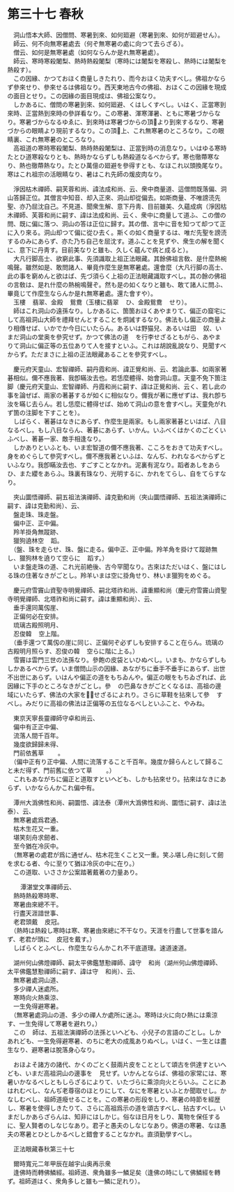 # 第三十七 春秋
　洞山悟本大師、因僧問、寒暑到來、如何廻避（寒暑到來、如何が廻避せん）。  
　師云、何不向無寒暑處去（何ぞ無寒暑の處に向つて去らざる）。  
　僧云、如何是無寒暑處（如何ならんか是れ無寒暑處）。  
　師云、寒時寒殺闍梨、熱時熱殺闍梨（寒時には闍梨を寒殺し、熱時には闍梨を熱殺す）。  
　この因緣、かつておほく商量しきたれり、而今おほく功夫すべし。佛祖かならず參來せり、參來せるは佛祖なり。西天東地古今の佛祖、おほくこの因緣を現成の面目とせり。この因緣の面目現成は、佛祖公案なり。  
　しかあるに、僧問の寒暑到來、如何廻避、くはしくすべし。いはく、正當寒到來時、正當熱到來時の參詳看なり。この寒暑、渾寒渾暑、ともに寒暑づからなり。寒暑づからなるゆゑに、到來時は寒暑づからの頂𩕳より到來するなり、寒暑づからの眼睛より現前するなり。この頂𩕳上、これ無寒暑のところなり。この眼睛裏、これ無寒暑のところなり。  
　高祖道の寒時寒殺闍梨、熱時熱殺闍梨は、正當到時の消息なり。いはゆる寒時たとひ道寒殺なりとも、熱時かならずしも熱殺道なるべからず。寒也徹蔕寒なり、熱也徹蔕熱なり。たとひ萬億の廻避を參得すとも、なほこれ以頭換尾なり。寒はこれ祖宗の活眼睛なり、暑はこれ先師の煖皮肉なり。  
  
　淨因枯木禪師、嗣芙蓉和尚、諱法成和尚、云、衆中商量道、這僧問既落偏、洞山答歸正位。其僧言中知音、却入正來、洞山却從偏去。如斯商量、不唯謗涜先聖、亦乃屈沈自己。不見道、聞衆生解、意下丹靑、目前雖美、久蘊成病（淨因枯木禪師、芙蓉和尚に嗣す、諱は法成和尚、云く、衆中に商量して道ふ、この僧の問、既に偏に落つ、洞山の答は正位に歸す。其の僧、言中に音を知つて却つて正に入り來る。洞山却つて偏に從ひ去く。斯くの如く商量するは、唯だ先聖を謗涜するのみにあらず、亦た乃ち自己を屈沈す。道ふことを見ずや、衆生の解を聞くに、意下に丹靑す。目前美なりと雖も、久しく蘊んで病と成ると）。  
　大凡行脚高士、欲窮此事、先須識取上祖正法眼藏。其餘佛祖言敎、是什麼熱椀鳴聲。雖然如是、敢問諸人、畢竟作麼生是無寒暑處。還會麼（大凡行脚の高士、此の事を窮めんと欲はば、先づ須らく上祖の正法眼藏識取すべし。其の餘の佛祖の言敎は、是れ什麼の熱椀鳴聲ぞ。然も是の如くなりと雖も、敢て諸人に問ふ、畢竟じて作麼生ならんか是れ無寒暑處。還た會すや）。  
　玉樓<img width="16" height="16" src="_czgRlZR.png" border="0">翡翠、金殿<img width="16" height="16" src="_cUzF_NA.png" border="0">鴛鴦（玉樓に翡翠<img width="16" height="16" src="_czgRlZR.png" border="0">ひ、金殿鴛鴦<img width="16" height="16" src="_cUzF_NA.png" border="0">せり）。  
　師はこれ洞山の遠孫なり。しかあるに、箇箇おほくあやまりて、偏正の窟宅にして高祖洞山大師を禮拜せんとすることを炯誡するなり。佛法もし偏正の商量より相傳せば、いかでか今日にいたらん。あるいは野猫兒、あるいは田<img width="16" height="16" src="_ceInpGv.png" border="0">奴、いまだ洞山の堂奥を參究せず。かつて佛法の道<img width="16" height="16" src="_cnonxI1.png" border="0">を行李せざるともがら、あやまりて洞山に偏正等の五位ありて人を接すといふ。これは胡說亂說なり、見聞すべからず。ただまさに上祖の正法眼藏あることを參究すべし。  
  
　慶元府天童山、宏智禪師、嗣丹霞和尚、諱正覺和尚、云、若論此事、如兩家著碁相似。儞不應我著、我卽瞞汝去也。若恁麼體得、始會洞山意。天童不免下箇注脚（慶元府天童山、宏智禪師、丹霞和尚に嗣す、諱は正覺和尚、云く、若し此の事を論ぜば、兩家の著碁するが如くに相似なり。儞我が著に應ぜずは、我れ卽ち汝を瞞じ去らん。若し恁麼に體得せば、始めて洞山の意を會すべし。天童免がれず箇の注脚を下すことを）。  
　しばらく、著碁はなきにあらず、作麼生是兩家。もし兩家著碁といはば、八目なるべし。もし八目ならん、著碁にあらず、いかん。いふべくはかくのごとくいふべし、著碁一家、敵手相逢なり。  
　しかありといふとも、いま宏智道の儞不應我著、こころをおきて功夫すべし。身をめぐらして參究すべし。儞不應我著といふは、なんぢ、われなるべからずといふなり。我卽瞞汝去也、すごすことなかれ。泥裏有泥なり。蹈者あしをあらひ、また纓をあらふ。珠裏有珠なり、光明するに、かれをてらし、自をてらすなり。  
  
　夾山圜悟禪師、嗣五祖法演禪師、諱克勤和尚（夾山圜悟禪師、五祖法演禪師に嗣す、諱は克勤和尚）、云、  
　盤走珠、珠走盤。  
　偏中正、正中偏。  
　羚羊掛角無蹤跡、  
　獵狗遶林空<img width="16" height="16" src="_cay0FKG.png" border="0">蹈。  
　（盤、珠を走らせ、珠、盤に走る。偏中正、正中偏。羚羊角を掛けて蹤跡無し、獵狗林を遶りて空らに<img width="16" height="16" src="_cay0FKG.png" border="0">蹈す。）  
　いま盤走珠の道、これ光前絶後、古今罕聞なり。古來はただいはく、盤にはしる珠の住著なきがごとし。羚羊いまは空に掛角せり、林いま獵狗をめぐる。  
  
　慶元府雪竇山資聖寺明覺禪師、嗣北塔祚和尚、諱重顯和尚（慶元府雪竇山資聖寺明覺禪師、北塔祚和尚に嗣す。諱は重顯和尚）、云、  
　垂手還同萬仭崖、  
　正偏何必在安排。  
　琉璃古殿照明月、  
　忍俊韓<img width="16" height="16" src="_cxGIqph.png" border="0">空上階。  
　（垂手還つて萬仭の崖に同じ、正偏何ぞ必ずしも安排すること在らん。琉璃の古殿明月照らす、忍俊の韓<img width="16" height="16" src="_cxGIqph.png" border="0">空らに階に上る。）  
　雪竇は雲門三世の法孫なり。參飽󠄁の皮袋といひぬべし。いまも、かならずしもしかあるべからず。いま僧問山示の因緣、あながちに垂手不垂手にあらず、出世不出世にあらず。いはんや偏正の道をもちゐんや。偏正の眼をもちゐざれば、此因緣に下手のところなきがごとし。參<img width="16" height="16" src="_cigRKYF.png" border="0">の巴鼻なきがごとくなるは、高祖の邊域にいたらず、佛法の大家を𩕳見せざるによれり。さらに草鞋を拈來して參<img width="16" height="16" src="_cigRKYF.png" border="0">すべし。みだりに高祖の佛法は正偏等の五位なるべしといふこと、やみね。  
  
　東京天寧長靈禪師守卓和尚云、  
　偏中有正正中偏、  
　流落人間千百年。  
　幾度欲歸歸未得、  
　門前依舊草<img width="16" height="16" src="_cEEK4m0.png" border="0"><img width="16" height="16" src="_cEEK4m0.png" border="0">。  
　（偏中正有り正中偏、人間に流落すること千百年。幾度か歸らんとして歸ること未だ得ず、門前舊に依つて草<img width="16" height="16" src="_cEEK4m0.png" border="0"><img width="16" height="16" src="_cEEK4m0.png" border="0">。）  
　これもあながちに偏正と道取すといへども、しかも拈來せり。拈來はなきにあらず、いかならんかこれ偏中有。  
  
　潭州大潙佛性和尚、嗣圜悟、諱法泰（潭州大潙佛性和尚、圜悟に嗣す、諱は法泰）、云、  
　無寒暑處爲君通、  
　枯木生花又一重。  
　堪笑刻舟求劒者、  
　至今猶在冷灰中。  
　（無寒暑の處君が爲に通ぜん、枯木花生くこと又一重。笑ふ堪し舟に刻して劒を求むる者、今に至りて猶ほ冷灰の中に在り。）  
　この道取、いささか公案踏著戴著の力量あり。  
  
　<img width="16" height="16" src="_cPa0OHq.png" border="0">潭湛堂文準禪師云、  
　熱時熱殺寒時寒、  
　寒暑由來總不干。  
　行盡天涯諳世事、  
　老君頭戴<img width="16" height="16" src="_c5nWgZ2.png" border="0">皮冠。  
　（熱時は熱殺し寒時は寒、寒暑由來總に不干なり。天涯を行盡して世事を諳んず、老君が頭に<img width="16" height="16" src="_c5nWgZ2.png" border="0">皮冠を戴す。）  
　しばらくとふべし、作麼生ならんかこれ不干底道理。速道速道。  
  
　湖州何山佛燈禪師、嗣太平佛鑑慧懃禪師、諱守<img width="16" height="16" src="_cun-0sw.png" border="0">和尚（湖州何山佛燈禪師、太平佛鑑慧懃禪師に嗣す、諱は守<img width="16" height="16" src="_cun-0sw.png" border="0">和尚）、云、  
　無寒暑處洞山道、  
　多少禪人迷處所。  
　寒時向火熱乘涼、  
　一生免得避寒暑。  
　（無寒暑處洞山の道、多少の禪人か處所に迷ふ。寒時は火に向ひ熱には乘涼す、一生免得して寒暑を避れり。）  
　この<img width="16" height="16" src="_cun-0sw.png" border="0">師は、五祖法演禪師の法孫といへども、小兒子の言語のごとし。しかあれども、一生免得避寒暑、のちに老大の成風ありぬべし。いはく、一生とは盡生なり、避寒暑は脫落身心なり。  
  
　おほよそ諸方の諸代、かくのごとく鼓兩片皮をこととして頌古を供達すといへども、いまだ高祖洞山の邊事を<img width="16" height="16" src="_ceY1t1_.png" border="0">見せず。いかんとならば、佛祖の家常には、寒暑いかなるべしともしらざるによりて、いたづらに乘涼向火とらいふ。ことにあはれむべし、なんぢ老尊宿のほとりにして、なにを寒暑といふとか聞取せし。かなしむべし、祖師道癈せることを。この寒暑の形段をしり、寒暑の時節を經歴し、寒暑を使得しきたりて、さらに高祖爲示の道を頌古すべし、拈古すべし。いまだしかあらざらんは、知非にはしかじ。俗なほ日月をしり、萬物を保任するに、聖人賢者のしなじなあり。君子と愚夫のしなじなあり。佛道の寒暑、なほ愚夫の寒暑とひとしかるべしと錯會することなかれ。直須勤學すべし。  
  
　正法眼藏春秋第三十七  
  
　爾時寬元二年甲辰在越宇山奥再示衆  
　逢佛時而轉佛鱗經。祖師道、衆角雖多一鱗足矣（逢佛の時にして佛鱗經を轉ず。祖師道はく、衆角多しと雖も一鱗に足れり）。